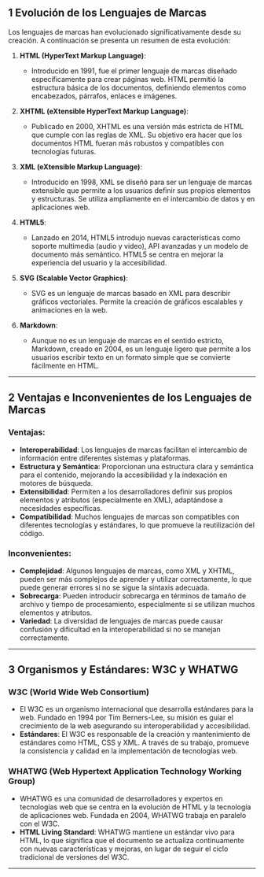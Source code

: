 ## 1 Evolución de los Lenguajes de Marcas

Los lenguajes de marcas han evolucionado significativamente desde su creación. A continuación se presenta un resumen de esta evolución:

1. **HTML (HyperText Markup Language)**: 
   - Introducido en 1991, fue el primer lenguaje de marcas diseñado específicamente para crear páginas web. HTML permitió la estructura básica de los documentos, definiendo elementos como encabezados, párrafos, enlaces e imágenes.

2. **XHTML (eXtensible HyperText Markup Language)**:
   - Publicado en 2000, XHTML es una versión más estricta de HTML que cumple con las reglas de XML. Su objetivo era hacer que los documentos HTML fueran más robustos y compatibles con tecnologías futuras.

3. **XML (eXtensible Markup Language)**:
   - Introducido en 1998, XML se diseñó para ser un lenguaje de marcas extensible que permite a los usuarios definir sus propios elementos y estructuras. Se utiliza ampliamente en el intercambio de datos y en aplicaciones web.

4. **HTML5**:
   - Lanzado en 2014, HTML5 introdujo nuevas características como soporte multimedia (audio y video), API avanzadas y un modelo de documento más semántico. HTML5 se centra en mejorar la experiencia del usuario y la accesibilidad.

5. **SVG (Scalable Vector Graphics)**:
   - SVG es un lenguaje de marcas basado en XML para describir gráficos vectoriales. Permite la creación de gráficos escalables y animaciones en la web.

6. **Markdown**:
   - Aunque no es un lenguaje de marcas en el sentido estricto, Markdown, creado en 2004, es un lenguaje ligero que permite a los usuarios escribir texto en un formato simple que se convierte fácilmente en HTML.

---

## 2 Ventajas e Inconvenientes de los Lenguajes de Marcas

### Ventajas:
- **Interoperabilidad**: Los lenguajes de marcas facilitan el intercambio de información entre diferentes sistemas y plataformas.
- **Estructura y Semántica**: Proporcionan una estructura clara y semántica para el contenido, mejorando la accesibilidad y la indexación en motores de búsqueda.
- **Extensibilidad**: Permiten a los desarrolladores definir sus propios elementos y atributos (especialmente en XML), adaptándose a necesidades específicas.
- **Compatibilidad**: Muchos lenguajes de marcas son compatibles con diferentes tecnologías y estándares, lo que promueve la reutilización del código.

### Inconvenientes:
- **Complejidad**: Algunos lenguajes de marcas, como XML y XHTML, pueden ser más complejos de aprender y utilizar correctamente, lo que puede generar errores si no se sigue la sintaxis adecuada.
- **Sobrecarga**: Pueden introducir sobrecarga en términos de tamaño de archivo y tiempo de procesamiento, especialmente si se utilizan muchos elementos y atributos.
- **Variedad**: La diversidad de lenguajes de marcas puede causar confusión y dificultad en la interoperabilidad si no se manejan correctamente.

---

## 3 Organismos y Estándares: W3C y WHATWG

### W3C (World Wide Web Consortium)
- El W3C es un organismo internacional que desarrolla estándares para la web. Fundado en 1994 por Tim Berners-Lee, su misión es guiar el crecimiento de la web asegurando su interoperabilidad y accesibilidad.
- **Estándares**: El W3C es responsable de la creación y mantenimiento de estándares como HTML, CSS y XML. A través de su trabajo, promueve la consistencia y calidad en la implementación de tecnologías web.

### WHATWG (Web Hypertext Application Technology Working Group)
- WHATWG es una comunidad de desarrolladores y expertos en tecnologías web que se centra en la evolución de HTML y la tecnología de aplicaciones web. Fundada en 2004, WHATWG trabaja en paralelo con el W3C.
- **HTML Living Standard**: WHATWG mantiene un estándar vivo para HTML, lo que significa que el documento se actualiza continuamente con nuevas características y mejoras, en lugar de seguir el ciclo tradicional de versiones del W3C.

---

